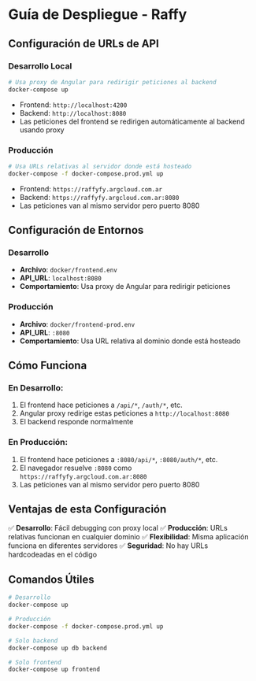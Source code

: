 # Guía de Despliegue - Raffy

## Configuración de URLs de API

### Desarrollo Local
```bash
# Usa proxy de Angular para redirigir peticiones al backend
docker-compose up
```
- Frontend: `http://localhost:4200`
- Backend: `http://localhost:8080`
- Las peticiones del frontend se redirigen automáticamente al backend usando proxy

### Producción
```bash
# Usa URLs relativas al servidor donde está hosteado
docker-compose -f docker-compose.prod.yml up
```
- Frontend: `https://raffyfy.argcloud.com.ar`
- Backend: `https://raffyfy.argcloud.com.ar:8080`
- Las peticiones van al mismo servidor pero puerto 8080

## Configuración de Entornos

### Desarrollo
- **Archivo**: `docker/frontend.env`
- **API_URL**: `localhost:8080`
- **Comportamiento**: Usa proxy de Angular para redirigir peticiones

### Producción
- **Archivo**: `docker/frontend-prod.env`
- **API_URL**: `:8080`
- **Comportamiento**: Usa URL relativa al dominio donde está hosteado

## Cómo Funciona

### En Desarrollo:
1. El frontend hace peticiones a `/api/*`, `/auth/*`, etc.
2. Angular proxy redirige estas peticiones a `http://localhost:8080`
3. El backend responde normalmente

### En Producción:
1. El frontend hace peticiones a `:8080/api/*`, `:8080/auth/*`, etc.
2. El navegador resuelve `:8080` como `https://raffyfy.argcloud.com.ar:8080`
3. Las peticiones van al mismo servidor pero puerto 8080

## Ventajas de esta Configuración

✅ **Desarrollo**: Fácil debugging con proxy local
✅ **Producción**: URLs relativas funcionan en cualquier dominio
✅ **Flexibilidad**: Misma aplicación funciona en diferentes servidores
✅ **Seguridad**: No hay URLs hardcodeadas en el código

## Comandos Útiles

```bash
# Desarrollo
docker-compose up

# Producción
docker-compose -f docker-compose.prod.yml up

# Solo backend
docker-compose up db backend

# Solo frontend
docker-compose up frontend
```
